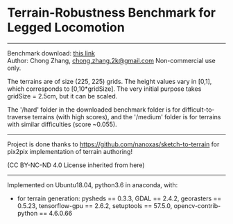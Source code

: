 # Terrain-Robustness Benchmark for Legged Locomotion
----  
Benchmark download: [this link](https://drive.google.com/file/d/1UhRwr-dWzaZzV3hVsSNXyHTm6ZkUaQJP/view?usp=sharing)    
Author: Chong Zhang, chong.zhang.2k@gmail.com
Non-commercial use only.

The terrains are of size (225, 225) grids. 
The height values vary in [0,1], which corresponds to [0,10*gridSize]. 
The very initial purpose takes gridSize = 2.5cm, but it can be scaled.

The '/hard' folder in the downloaded benchmark folder is for difficult-to-traverse terrains (with high scores), and the '/medium' folder is for terrains with similar difficulties (score ~0.055).

---  
Project is done thanks to https://github.com/nanoxas/sketch-to-terrain for pix2pix implementation of terrain authoring!

(CC BY-NC-ND 4.0 License inherited from here)

----  
Implemented on Ubuntu18.04, python3.6 in anaconda,
with:
+ for terrain generation: pysheds == 0.3.3, GDAL == 2.4.2, georasters == 0.5.23, tensorflow-gpu == 2.6.2, setuptools == 57.5.0, opencv-contrib-python == 4.6.0.66

